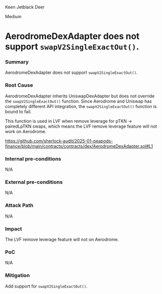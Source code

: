 Keen Jetblack Deer

Medium

# AerodromeDexAdapter does not support `swapV2SingleExactOut()`.


### Summary

AerodromeDexAdapter does not support `swapV2SingleExactOut()`.

### Root Cause

AerodromeDexAdapter inherits UniswapDexAdapter but does not override the `swapV2SingleExactOut()` function. Since Aerodrome and Uniswap has completely different API integration, the `swapV2SingleExactOut()` function is bound to fail.

This function is used in LVF when remove leverage for pTKN -> pairedLpTKN swaps, which means the LVF remove leverage feature will not work on Aerodrome.

https://github.com/sherlock-audit/2025-01-peapods-finance/blob/main/contracts/contracts/dex/AerodromeDexAdapter.sol#L1

### Internal pre-conditions

N/A

### External pre-conditions

N/A

### Attack Path

N/A

### Impact

The LVF remove leverage feature will not on Aerodrome.

### PoC

N/A

### Mitigation

Add support for `swapV2SingleExactOut()`.